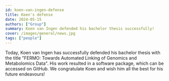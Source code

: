 ```yaml
---
id: koen-van-ingen-defense
title: Koen's defense
date: 2024-05-15
authors: ["Group"]
summary: Koen van Ingen defended his bachelor thesis successfully!
cover: /images/general/news.jpg
tags: ["people"]
---
```


Today, Koen van Ingen has successfully defended his bachelor thesis with the title "FERMO: Towards Automated Linking of Genomics and Metabolomics Data". His work resulted in a software package, which can be accessed on GitHub. We congratulate Koen and wish him all the best for his future endeavours!